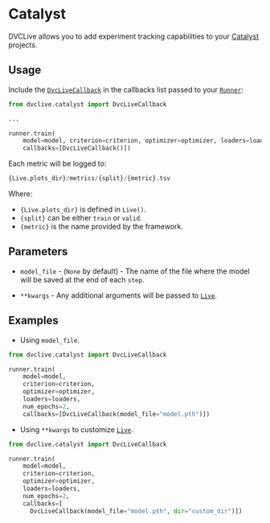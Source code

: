 # Catalyst

DVCLive allows you to add experiment tracking capabilities to your
[Catalyst](https://catalyst-team.com/) projects.

## Usage

Include the
[`DvcLiveCallback`](https://github.com/iterative/dvclive/blob/main/src/dvclive/catalyst.py)
in the callbacks list passed to your
[`Runner`](https://catalyst-team.github.io/catalyst/core/runner.html):

```python
from dvclive.catalyst import DvcLiveCallback

...

runner.train(
    model=model, criterion=criterion, optimizer=optimizer, loaders=loaders,
    callbacks=[DvcLiveCallback()])
```

Each metric will be logged to:

```py
{Live.plots_dir}/metrics/{split}/{metric}.tsv
```

Where:

- `{Live.plots_dir}` is defined in `Live()`.
- `{split}` can be either `train` or `valid`.
- `{metric}` is the name provided by the framework.

## Parameters

- `model_file` - (`None` by default) - The name of the file where the model will
  be saved at the end of each `step`.

- `**kwargs` - Any additional arguments will be passed to
  [`Live`](/docs/dvclive/api-reference/live).

## Examples

- Using `model_file`.

```python
from dvclive.catalyst import DvcLiveCallback

runner.train(
    model=model,
    criterion=criterion,
    optimizer=optimizer,
    loaders=loaders,
    num_epochs=2,
    callbacks=[DvcLiveCallback(model_file="model.pth")])
```

- Using `**kwargs` to customize [`Live`](/docs/dvclive/api-reference/live).

```python
from dvclive.catalyst import DvcLiveCallback

runner.train(
    model=model,
    criterion=criterion,
    optimizer=optimizer,
    loaders=loaders,
    num_epochs=2,
    callbacks=[
      DvcLiveCallback(model_file="model.pth", dir="custom_dir")])
```
